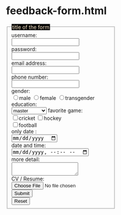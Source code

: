 # feedback-form.html

<!DOCTYPE html>
<html>
    <head>
        <title>FORM</title>
    </head><body>
        <form style ="width: 300px">
        <fieldset>
        <legend style ="background: black;color:blanchedalmond">title of the form</legend>
      username:   <br/>
      <input type="text"> <br/>
      password: <br/>
      <input type ="password">   <br/> 
      email address: <br/>
      <input type ="email">    <br/>
      phone number: <br/>
      <input type="  number"> <br/>
      gender:<br/>
      <input type ="radio" name="gender" value="m">male
      <input type="radio"name="gender"vakue-="f">female
      <input type ="radio"name="gender"value="t">transgender  <br/>
      education:  <br/>
      <select name ="education"> 
          <option value ="master">master</option>
           <option value ="bachelore">bachelore</option>
           <option value ="intermediate">intermediate</option>
      </select>
        favorite game:  <br/>
        <input type ="checkbox"name="game" value="n">cricket
        <input type="checkbox"name="game" value="h">hockey   <br/>
        <input type="checkbox"name="game"vakue="f">football  <br/>
         only date :   <br/>
         <input type="date">   <br/>
         date and time:  <br/>
         <input type="datetime-local">   <br/>
         more detail: <br/>
         <textarea row ="5"></textarea>   <br/>
            CV / Resume:  <br/>
            <input type="file">  <br/>
            <input type="submit">  <br/>
            <input type="reset">  <br/>
        </fieldset>
        </form>
    </body>
</html>
